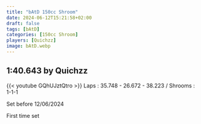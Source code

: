 ```yaml
---
title: "bAtD 150cc Shroom"
date: 2024-06-12T15:21:58+02:00
draft: false
tags: [bAtD]
categories: [150cc Shroom]
players: [Quichzz]
image: bAtD.webp
---
```

## 1:40.643 by Quichzz

{{< youtube GQhUJztQtro >}}
Laps : 35.748 - 26.672 - 38.223 /
Shrooms : 1-1-1

Set before 12/06/2024

First time set